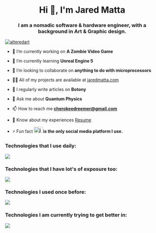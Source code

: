 <h1 align="center">Hi 👋, I'm Jared Matta</h1>
<h3 align="center">I am a nomadic software & hardware engineer, with a background in Art & Graphic design.</h3>

 <a href="https://github.com/ryo-ma/github-profile-trophy"><img src="https://github-profile-trophy.vercel.app/?username=alteredart" alt="alteredart" /></a> 
- 🔭 I’m currently working on **A Zombie Video Game**

- 🌱 I’m currently learning **Unreal Engine 5**

- 👯 I’m looking to collaborate on **anything to do with microprocessors**

- 👨‍💻 All of my projects are available at [jaredmatta.com](https://jaredmatta.com/)

- 📝 I regularly write articles on **Botony**

- 💬 Ask me about **Quantum Physics**

- 📫 How to reach me **cherokeedreemer@gmail.com**

- 📄 Know about my experiences [Resume](https://drive.google.com/file/d/12Hh37SFRRhExo4oyZWMxv60c4B4lWRZT/view)

- ⚡ Fun fact **<a href="https://linkedin.com/in/jared-matta-33629a19a" target="blank"><img  src="https://raw.githubusercontent.com/rahuldkjain/github-profile-readme-generator/master/src/images/icons/Social/linked-in-alt.svg" alt="jared-matta-33629a19a" height="20" width="30" /></a>is the only social media platform I use.**



<h3 align="left">Technologies that I use daily:</h3>

 <p align="">
  <a href="https://skillicons.dev">
    <img src="https://skillicons.dev/icons?i=linux,bash,powershell,github,vscode,react,js,html,css,nodejs,php,wordpress,mysql,aws,cloudflare" />
  </a>
</p>



<h3 align="left">Technologies that I have lot's of exposure too:</h3>
<p align="">
  <a href="https://skillicons.dev">
    <img src="https://skillicons.dev/icons?i=arduino,ai,bootstrap,eclipse,firebase,git,instagram,jquery,linkedin,materialui,mongodb,ps,redux,regex,sass" />
  </a>
</p>

<h3 align="left">Technologies I used once before:</h3>
<p align="">
  <a href="https://skillicons.dev">
    <img src="https://skillicons.dev/icons?i=ae,androidstudio,angular,atom,babel,c,cpp,cs,codepen,discord,django,docker,gitlab,graphql,gulp,heroku,java,jenkins,jest,kubernetes,matlab,nginx,postgres,py,rails,raspberrypi,ts,unity,visualstudio,vue" />
  </a>
</p>


<h3 align="left">Technologies I am currently trying to get better in:</h3>
<p align="">
  <a href="https://skillicons.dev">
    <img src="https://skillicons.dev/icons?i=unreal" />
  </a>
</p>
